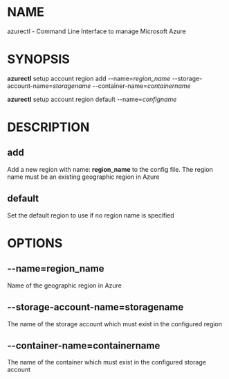 # NAME

azurectl - Command Line Interface to manage Microsoft Azure

# SYNOPSIS

__azurectl__ setup account region add --name=*region_name* --storage-account-name=*storagename* --container-name=*containername*

__azurectl__ setup account region default --name=*configname*

# DESCRIPTION

## __add__

Add a new region with name: __region_name__ to the config file. The
region name must be an existing geographic region in Azure

## __default__

Set the default region to use if no region name is specified

# OPTIONS

## __--name=region_name__

Name of the geographic region in Azure

## __--storage-account-name=storagename__

The name of the storage account which must exist in the configured region

## __--container-name=containername__

The name of the container which must exist in the configured storage account
